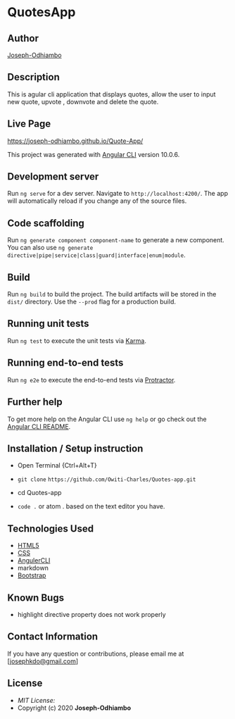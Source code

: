 # QuotesApp

## Author

[Joseph-Odhiambo](https://github.com/Joseph-Odhiambo)

## Description

This is agular cli application that displays quotes, allow the user to input new quote, upvote , downvote and delete the quote. 

## Live Page 
 https://joseph-odhiambo.github.io/Quote-App/


This project was generated with [Angular CLI](https://github.com/angular/angular-cli) version 10.0.6.

## Development server

Run `ng serve` for a dev server. Navigate to `http://localhost:4200/`. The app will automatically reload if you change any of the source files.

## Code scaffolding

Run `ng generate component component-name` to generate a new component. You can also use `ng generate directive|pipe|service|class|guard|interface|enum|module`.

## Build

Run `ng build` to build the project. The build artifacts will be stored in the `dist/` directory. Use the `--prod` flag for a production build.

## Running unit tests

Run `ng test` to execute the unit tests via [Karma](https://karma-runner.github.io).

## Running end-to-end tests

Run `ng e2e` to execute the end-to-end tests via [Protractor](http://www.protractortest.org/).

## Further help

To get more help on the Angular CLI use `ng help` or go check out the [Angular CLI README](https://github.com/angular/angular-cli/blob/master/README.md).

## Installation / Setup instruction
* Open Terminal {Ctrl+Alt+T}

* ```git clone``` ```https://github.com/Owiti-Charles/Quotes-app.git```

* cd Quotes-app

* ```code .``` or atom . based on the text editor you have.

## Technologies Used

* [HTML5](https://github.com/topics/html5)
* [CSS](https://github.com/topics/css3)
* [AngulerCLI](https://cli.angular.io/)
* markdown
* [Bootstrap](https://github.com/topics/bootstrap)

## Known Bugs
* highlight directive property does not work properly

## Contact Information 

If you have any question or contributions, please email me at [josephkdo@gmail.com]

## License
* *MIT License:*
* Copyright (c) 2020 **Joseph-Odhiambo**
